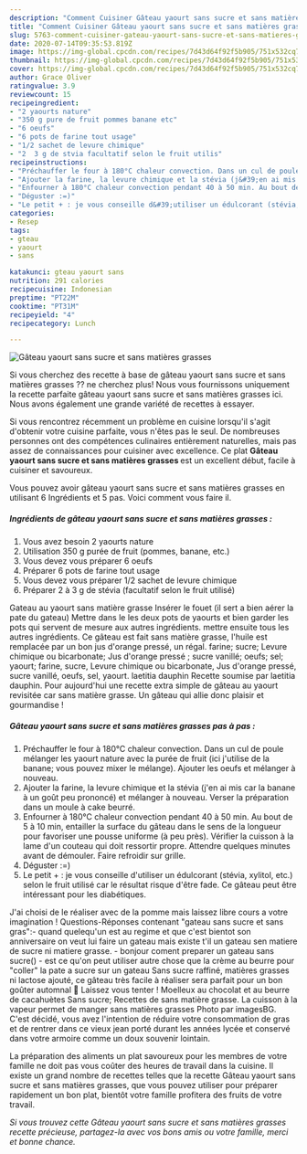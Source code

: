 ```yaml
---
description: "Comment Cuisiner Gâteau yaourt sans sucre et sans matières grasses"
title: "Comment Cuisiner Gâteau yaourt sans sucre et sans matières grasses"
slug: 5763-comment-cuisiner-gateau-yaourt-sans-sucre-et-sans-matieres-grasses
date: 2020-07-14T09:35:53.819Z
image: https://img-global.cpcdn.com/recipes/7d43d64f92f5b905/751x532cq70/gateau-yaourt-sans-sucre-et-sans-matieres-grasses-photo-principale-de-la-recette.jpg
thumbnail: https://img-global.cpcdn.com/recipes/7d43d64f92f5b905/751x532cq70/gateau-yaourt-sans-sucre-et-sans-matieres-grasses-photo-principale-de-la-recette.jpg
cover: https://img-global.cpcdn.com/recipes/7d43d64f92f5b905/751x532cq70/gateau-yaourt-sans-sucre-et-sans-matieres-grasses-photo-principale-de-la-recette.jpg
author: Grace Oliver
ratingvalue: 3.9
reviewcount: 15
recipeingredient:
- "2 yaourts nature"
- "350 g pure de fruit pommes banane etc"
- "6 oeufs"
- "6 pots de farine tout usage"
- "1/2 sachet de levure chimique"
- "2  3 g de stvia facultatif selon le fruit utilis"
recipeinstructions:
- "Préchauffer le four à 180°C chaleur convection. Dans un cul de poule mélanger les yaourt nature avec la purée de fruit (ici j&#39;utilise de la banane; vous pouvez mixer le mélange). Ajouter les oeufs et mélanger à nouveau."
- "Ajouter la farine, la levure chimique et la stévia (j&#39;en ai mis car la banane à un goût peu prononcé) et mélanger à nouveau. Verser la préparation dans un moule à cake beurré."
- "Enfourner à 180°C chaleur convection pendant 40 à 50 min. Au bout de 5 à 10 min, entailler la surface du gâteau dans le sens de la longueur pour favoriser une pousse uniforme (à peu près). Vérifier la cuisson à la lame d&#39;un couteau qui doit ressortir propre. Attendre quelques minutes avant de démouler. Faire refroidir sur grille."
- "Déguster :=)"
- "Le petit + : je vous conseille d&#39;utiliser un édulcorant (stévia, xylitol, etc.) selon le fruit utilisé car le résultat risque d&#39;être fade. Ce gâteau peut être intéressant pour les diabétiques."
categories:
- Resep
tags:
- gteau
- yaourt
- sans

katakunci: gteau yaourt sans 
nutrition: 291 calories
recipecuisine: Indonesian
preptime: "PT22M"
cooktime: "PT31M"
recipeyield: "4"
recipecategory: Lunch

---
```



![Gâteau yaourt sans sucre et sans matières grasses](https://img-global.cpcdn.com/recipes/7d43d64f92f5b905/751x532cq70/gateau-yaourt-sans-sucre-et-sans-matieres-grasses-photo-principale-de-la-recette.jpg)

Si vous cherchez des recette à base de gâteau yaourt sans sucre et sans matières grasses ?? ne cherchez plus! Nous vous fournissons uniquement la recette parfaite gâteau yaourt sans sucre et sans matières grasses ici. Nous avons également une grande variété de recettes à essayer.

Si vous rencontrez récemment un problème en cuisine lorsqu'il s'agit d'obtenir votre cuisine parfaite, vous n'êtes pas le seul. De nombreuses personnes ont des compétences culinaires entièrement naturelles, mais pas assez de connaissances pour cuisiner avec excellence. Ce plat <strong> Gâteau yaourt sans sucre et sans matières grasses </strong> est un excellent début, facile à cuisiner et savoureux.

<!--inarticleads1-->

Vous pouvez avoir gâteau yaourt sans sucre et sans matières grasses en utilisant 6 Ingrédients et 5 pas. Voici comment vous faire il.

##### Ingrédients de gâteau yaourt sans sucre et sans matières grasses :

1. Vous avez besoin 2 yaourts nature
1. Utilisation 350 g purée de fruit (pommes, banane, etc.)
1. Vous devez vous préparer 6 oeufs
1. Préparer 6 pots de farine tout usage
1. Vous devez vous préparer 1/2 sachet de levure chimique
1. Préparer 2 à 3 g de stévia (facultatif selon le fruit utilisé)


Gateau au yaourt sans matière grasse Insérer le fouet (il sert a bien aérer la pate du gateau) Mettre dans le les deux pots de yaourts et bien garder les pots qui servent de mesure aux autres ingrédients. mettre ensuite tous les autres ingrédients. Ce gâteau est fait sans matière grasse, l&#39;huile est remplacée par un bon jus d&#39;orange pressé, un régal. farine; sucre; Levure chimique ou bicarbonate; Jus d&#39;orange pressé ; sucre vanillé; oeufs; sel; yaourt; farine, sucre, Levure chimique ou bicarbonate, Jus d&#39;orange pressé, sucre vanillé, oeufs, sel, yaourt. laetitia dauphin Recette soumise par laetitia dauphin. Pour aujourd&#39;hui une recette extra simple de gâteau au yaourt revisitée car sans matière grasse. Un gâteau qui allie donc plaisir et gourmandise ! 

<!--inarticleads2-->

##### Gâteau yaourt sans sucre et sans matières grasses pas à pas :

1. Préchauffer le four à 180°C chaleur convection. Dans un cul de poule mélanger les yaourt nature avec la purée de fruit (ici j&#39;utilise de la banane; vous pouvez mixer le mélange). Ajouter les oeufs et mélanger à nouveau.
1. Ajouter la farine, la levure chimique et la stévia (j&#39;en ai mis car la banane à un goût peu prononcé) et mélanger à nouveau. Verser la préparation dans un moule à cake beurré.
1. Enfourner à 180°C chaleur convection pendant 40 à 50 min. Au bout de 5 à 10 min, entailler la surface du gâteau dans le sens de la longueur pour favoriser une pousse uniforme (à peu près). Vérifier la cuisson à la lame d&#39;un couteau qui doit ressortir propre. Attendre quelques minutes avant de démouler. Faire refroidir sur grille.
1. Déguster :=)
1. Le petit + : je vous conseille d&#39;utiliser un édulcorant (stévia, xylitol, etc.) selon le fruit utilisé car le résultat risque d&#39;être fade. Ce gâteau peut être intéressant pour les diabétiques.


J&#39;ai choisi de le réaliser avec de la pomme mais laissez libre cours a votre imagination ! Questions-Réponses contenant &#34;gateau sans sucre et sans gras&#34;:- quand quelequ&#39;un est au regime et que c&#39;est bientot son anniversaire on veut lui faire un gateau mais existe t&#39;il un gateau sen matiere de sucre ni matiere grasse. - bonjour coment preparer un gateau sans sucre() - est ce qu&#39;on peut utiliser autre chose que la crème au beurre pour &#34;coller&#34; la pate a sucre sur un gateau Sans sucre raffiné, matières grasses ni lactose ajouté, ce gâteau très facile à réaliser sera parfait pour un bon goûter automnal 🙂 Laissez vous tenter ! Moelleux au chocolat et au beurre de cacahuètes Sans sucre; Recettes de sans matière grasse. La cuisson à la vapeur permet de manger sans matières grasses Photo par imagesBG. C&#39;est décidé, vous avez l&#39;intention de réduire votre consommation de gras et de rentrer dans ce vieux jean porté durant les années lycée et conservé dans votre armoire comme un doux souvenir lointain. 

<!--inarticleads1-->

<p>
La préparation des aliments un plat savoureux pour les membres de votre famille ne doit pas vous coûter des heures de travail dans la cuisine. Il existe un grand nombre de recettes telles que la recette Gâteau yaourt sans sucre et sans matières grasses, que vous pouvez utiliser pour préparer rapidement un bon plat, bientôt votre famille profitera des fruits de votre travail.
</p>

<p>
<i>Si vous trouvez cette Gâteau yaourt sans sucre et sans matières grasses recette précieuse, partagez-la avec vos bons amis ou votre famille, merci et bonne chance.</i>
</p>
